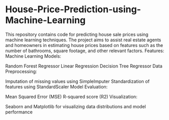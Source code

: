 # House-Price-Prediction-using-Machine-Learning
This repository contains code for predicting house sale prices using machine learning techniques. The project aims to assist real estate agents and homeowners in estimating house prices based on features such as the number of bathrooms, square footage, and other relevant factors.
Features:
Machine Learning Models:

Random Forest Regressor
Linear Regression
Decision Tree Regressor
Data Preprocessing:

Imputation of missing values using SimpleImputer
Standardization of features using StandardScaler
Model Evaluation:

Mean Squared Error (MSE)
R-squared score (R2)
Visualization:

Seaborn and Matplotlib for visualizing data distributions and model performance
